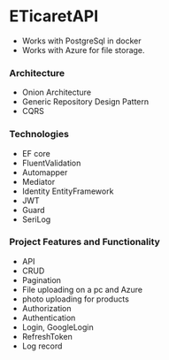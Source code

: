 # ETicaretAPI

- Works with PostgreSql in docker
- Works with Azure for file storage.

### Architecture
- Onion Architecture
- Generic Repository Design Pattern
- CQRS

### Technologies
- EF core
- FluentValidation
- Automapper
- Mediator
- Identity EntityFramework
- JWT
- Guard
- SeriLog

### Project Features and Functionality
- API
- CRUD 
- Pagination
- File uploading on a pc and Azure
- photo uploading for products
- Authorization
- Authentication
- Login, GoogleLogin
- RefreshToken
- Log record
